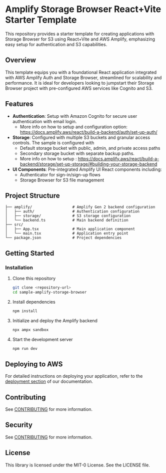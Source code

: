 # Amplify Storage Browser React+Vite Starter Template

This repository provides a starter template for creating applications with Storage Browser for S3 using React+Vite and AWS Amplify, emphasizing easy setup for authentication and S3 capabilities.

## Overview

This template equips you with a foundational React application integrated with AWS Amplify Auth and Storage Browser, streamlined for scalability and performance. It is ideal for developers looking to jumpstart their Storage Browser project with pre-configured AWS services like Cognito and S3.

## Features

- **Authentication**: Setup with Amazon Cognito for secure user authentication with email login.   
   - More info on how to setup and configuration option: https://docs.amplify.aws/react/build-a-backend/auth/set-up-auth/
- **Storage**: Configured with multiple S3 buckets and granular access controls. The sample is configured with
  - Default storage bucket with public, admin, and private access paths
  - Secondary storage bucket with separate backup paths.
  - More info on how to setup : https://docs.amplify.aws/react/build-a-backend/storage/set-up-storage/#building-your-storage-backend
- **UI Components**: Pre-integrated Amplify UI React components including:
  - Authenticator for sign-in/sign-up flows
  - Storage Browser for S3 file management

## Project Structure

```
├── amplify/                  # Amplify Gen 2 backend configuration
│   ├── auth/                 # Authentication configuration
│   ├── storage/              # S3 storage configuration
│   └── backend.ts            # Main backend definition
├── src/
│   ├── App.tsx               # Main application component
│   └── main.tsx              # Application entry point
└── package.json              # Project dependencies
```

## Getting Started

### Installation

1. Clone this repository
   ```bash
   git clone <repository-url>
   cd sample-amplify-storage-browser
   ```

2. Install dependencies
   ```bash
   npm install
   ```

3. Initialize and deploy the Amplify backend
   ```bash
   npx ampx sandbox
   ```

4. Start the development server
   ```bash
   npm run dev
   ```

## Deploying to AWS

For detailed instructions on deploying your application, refer to the [deployment section](https://docs.amplify.aws/react/start/quickstart/#deploy-a-fullstack-app-to-aws) of our documentation.

## Contributing

See [CONTRIBUTING](CONTRIBUTING.md) for more information.

## Security

See [CONTRIBUTING](CONTRIBUTING.md#security-issue-notifications) for more information.

## License

This library is licensed under the MIT-0 License. See the LICENSE file.
